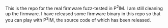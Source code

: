 This is the repo for the real firmware fuzz-tested in P<sup>2</sup>IM.
I am still cleaning up the firmware.
I have released some firmware binary in this repo so that you can play with P<sup>2</sup>IM, the source code of which has been released. 
